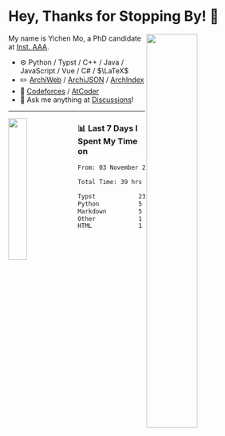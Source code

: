 # Hey, Thanks for Stopping By! 🦭

<picture>
    <source media="(prefers-color-scheme: dark)" srcset="https://github-readme-stats.vercel.app/api?username=amomorning&show_icons=true&theme=noctis_minimus&hide=issues">
    <img align="right" width="45%" src="https://github-readme-stats.vercel.app/api?username=amomorning&show_icons=true&theme=graywhite&hide=issues">
</picture>


My name is Yichen Mo, a PhD candidate at [Inst. AAA](https://archialgo.com).

-   :gear: Python / Typst / C++ / Java / JavaScript / Vue / C# / $\LaTeX$ 
-   :pencil2: [ArchiWeb](https://web.archialgo.com) / [ArchiJSON](https://www.food4rhino.com/en/app/archijson) / [ArchIndex](https://index.archialgo.com/) 
-   :abacus: [Codeforces](https://codeforces.com/profile/LaPluma) / [AtCoder](https://atcoder.jp/users/amomorning)
-   :thought_balloon: Ask me anything at [Discussions](https://github.com/amomorning/amomorning/discussions/new)!


---

<picture>
    <source media="(prefers-color-scheme: dark)" srcset="https://github-readme-stats.vercel.app/api/top-langs/?username=amomorning&hide=Mathematica&theme=noctis_minimus">
    <img align="left" width="27%" src="https://github-readme-stats.vercel.app/api/top-langs/?username=amomorning&hide=Mathematica&theme=graywhite">
</picture>

  
### 📊 Last 7 Days I Spent My Time on

<!--START_SECTION:waka-->

```txt
From: 03 November 2024 - To: 10 November 2024

Total Time: 39 hrs 2 mins

Typst            23 hrs 15 mins  ███████████████░░░░░░░░░░   59.57 %
Python           5 hrs 49 mins   ███▓░░░░░░░░░░░░░░░░░░░░░   14.90 %
Markdown         5 hrs 48 mins   ███▓░░░░░░░░░░░░░░░░░░░░░   14.87 %
Other            1 hr 36 mins    █░░░░░░░░░░░░░░░░░░░░░░░░   04.12 %
HTML             1 hr 20 mins    █░░░░░░░░░░░░░░░░░░░░░░░░   03.42 %
```

<!--END_SECTION:waka-->　　
